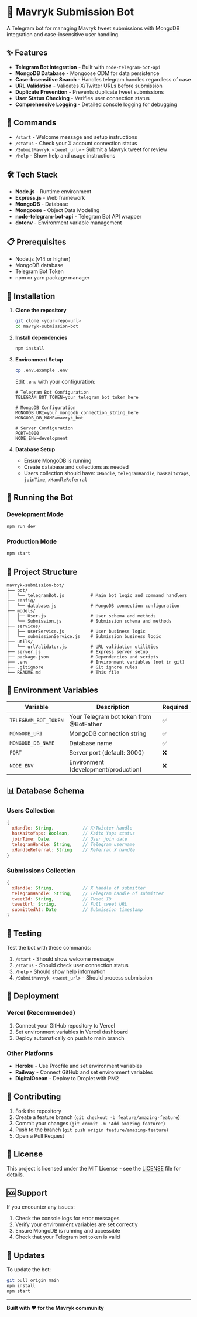 # 🤖 Mavryk Submission Bot

A Telegram bot for managing Mavryk tweet submissions with MongoDB integration and case-insensitive user handling.

## ✨ Features

- **Telegram Bot Integration** - Built with `node-telegram-bot-api`
- **MongoDB Database** - Mongoose ODM for data persistence
- **Case-Insensitive Search** - Handles telegram handles regardless of case
- **URL Validation** - Validates X/Twitter URLs before submission
- **Duplicate Prevention** - Prevents duplicate tweet submissions
- **User Status Checking** - Verifies user connection status
- **Comprehensive Logging** - Detailed console logging for debugging

## 🚀 Commands

- `/start` - Welcome message and setup instructions
- `/status` - Check your X account connection status
- `/SubmitMavryk <tweet_url>` - Submit a Mavryk tweet for review
- `/help` - Show help and usage instructions

## 🛠️ Tech Stack

- **Node.js** - Runtime environment
- **Express.js** - Web framework
- **MongoDB** - Database
- **Mongoose** - Object Data Modeling
- **node-telegram-bot-api** - Telegram Bot API wrapper
- **dotenv** - Environment variable management

## 📋 Prerequisites

- Node.js (v14 or higher)
- MongoDB database
- Telegram Bot Token
- npm or yarn package manager

## 🔧 Installation

1. **Clone the repository**
   ```bash
   git clone <your-repo-url>
   cd mavryk-submission-bot
   ```

2. **Install dependencies**
   ```bash
   npm install
   ```

3. **Environment Setup**
   ```bash
   cp .env.example .env
   ```
   
   Edit `.env` with your configuration:
   ```env
   # Telegram Bot Configuration
   TELEGRAM_BOT_TOKEN=your_telegram_bot_token_here
   
   # MongoDB Configuration
   MONGODB_URI=your_mongodb_connection_string_here
   MONGODB_DB_NAME=mavryk_bot
   
   # Server Configuration
   PORT=3000
   NODE_ENV=development
   ```

4. **Database Setup**
   - Ensure MongoDB is running
   - Create database and collections as needed
   - Users collection should have: `xHandle`, `telegramHandle`, `hasKaitoYaps`, `joinTime`, `xHandleReferral`

## 🚀 Running the Bot

### Development Mode
```bash
npm run dev
```

### Production Mode
```bash
npm start
```

## 📁 Project Structure

```
mavryk-submission-bot/
├── bot/
│   └── telegramBot.js          # Main bot logic and command handlers
├── config/
│   └── database.js             # MongoDB connection configuration
├── models/
│   ├── User.js                 # User schema and methods
│   └── Submission.js           # Submission schema and methods
├── services/
│   ├── userService.js          # User business logic
│   └── submissionService.js    # Submission business logic
├── utils/
│   └── urlValidator.js         # URL validation utilities
├── server.js                   # Express server setup
├── package.json                # Dependencies and scripts
├── .env                        # Environment variables (not in git)
├── .gitignore                  # Git ignore rules
└── README.md                   # This file
```

## 🔐 Environment Variables

| Variable | Description | Required |
|----------|-------------|----------|
| `TELEGRAM_BOT_TOKEN` | Your Telegram bot token from @BotFather | ✅ |
| `MONGODB_URI` | MongoDB connection string | ✅ |
| `MONGODB_DB_NAME` | Database name | ✅ |
| `PORT` | Server port (default: 3000) | ❌ |
| `NODE_ENV` | Environment (development/production) | ❌ |

## 📊 Database Schema

### Users Collection
```javascript
{
  xHandle: String,           // X/Twitter handle
  hasKaitoYaps: Boolean,     // Kaito Yaps status
  joinTime: Date,            // User join date
  telegramHandle: String,    // Telegram username
  xHandleReferral: String    // Referral X handle
}
```

### Submissions Collection
```javascript
{
  xHandle: String,           // X handle of submitter
  telegramHandle: String,    // Telegram handle of submitter
  tweetId: String,           // Tweet ID
  tweetUrl: String,          // Full tweet URL
  submittedAt: Date          // Submission timestamp
}
```

## 🧪 Testing

Test the bot with these commands:
1. `/start` - Should show welcome message
2. `/status` - Should check user connection status
3. `/help` - Should show help information
4. `/SubmitMavryk <tweet_url>` - Should process submission

## 🚀 Deployment

### Vercel (Recommended)
1. Connect your GitHub repository to Vercel
2. Set environment variables in Vercel dashboard
3. Deploy automatically on push to main branch

### Other Platforms
- **Heroku** - Use Procfile and set environment variables
- **Railway** - Connect GitHub and set environment variables
- **DigitalOcean** - Deploy to Droplet with PM2

## 🤝 Contributing

1. Fork the repository
2. Create a feature branch (`git checkout -b feature/amazing-feature`)
3. Commit your changes (`git commit -m 'Add amazing feature'`)
4. Push to the branch (`git push origin feature/amazing-feature`)
5. Open a Pull Request

## 📝 License

This project is licensed under the MIT License - see the [LICENSE](LICENSE) file for details.

## 🆘 Support

If you encounter any issues:
1. Check the console logs for error messages
2. Verify your environment variables are set correctly
3. Ensure MongoDB is running and accessible
4. Check that your Telegram bot token is valid

## 🔄 Updates

To update the bot:
```bash
git pull origin main
npm install
npm start
```

---

**Built with ❤️ for the Mavryk community**
